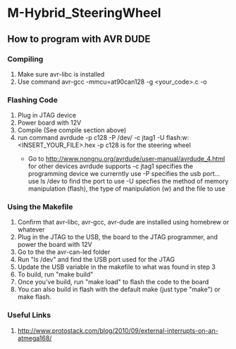 # M-Hybrid_SteeringWheel

## How to program with AVR DUDE

### Compiling
1. Make sure avr-libc is installed 
2. Use command avr-gcc -mmcu=at90can128 -g <your_code>.c -o <Output file>

### Flashing Code
1. Plug in JTAG device
2. Power board with 12V
3. Compile (See compile section above)
4. run command avrdude -p c128 -P /dev/<GET YOUR USB DEVICE> -c jtag1 -U flash:w:<INSERT_YOUR_FILE>.hex 
  -p c128 is for the steering wheel
    - Go to http://www.nongnu.org/avrdude/user-manual/avrdude_4.html for other devices avrdude supports
  -c jtag1 specifies the programming device we currerntly use
  -P specifies the usb port... use ls /dev to find the port to use
  -U specfies the method of memory manipulation (flash), the type of manipulation (w) and the file to use
  
### Using the Makefile
1. Confirm that avr-libc, avr-gcc, avr-dude are installed using homebrew or whatever
2. Plug in the JTAG to the USB, the board to the JTAG programmer, and power the board with 12V
3. Go to the the avr-can-led folder 
4. Run "ls /dev" and find the USB port used for the JTAG
5. Update the USB variable in the makefile to what was found in step 3
6. To build, run "make build" 
7. Once you've build, run "make load" to flash the code to the board
8. You can also build in flash with the default make (just type "make") or make flash. 

### Useful Links
1. http://www.protostack.com/blog/2010/09/external-interrupts-on-an-atmega168/
